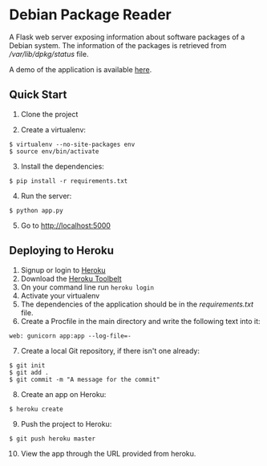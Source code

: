 # Debian Package Reader

A Flask web server exposing information about software packages of a Debian system. The information of the packages is retrieved from */var/lib/dpkg/status* file.

A demo of the application is available [here](https://polar-inlet-63419.herokuapp.com/).

## Quick Start

1. Clone the project

2. Create a virtualenv:
  ```
  $ virtualenv --no-site-packages env
  $ source env/bin/activate
  ```

3. Install the dependencies:
  ```
  $ pip install -r requirements.txt
  ```

4. Run the server:
  ```
  $ python app.py
  ```

5. Go to [http://localhost:5000](http://localhost:5000)


Deploying to Heroku
------

1. Signup or login to [Heroku](https://api.heroku.com/signup)
2. Download the [Heroku Toolbelt](https://toolbelt.heroku.com/)
3. On your command line run `heroku login`
4. Activate your virtualenv
5. The dependencies of the application should be in the *requirements.txt* file.
6. Create a Procfile in the main directory and write the following text into it:

  ```
  web: gunicorn app:app --log-file=-
  ```
7. Create a local Git repository, if there isn't one already:

  ```
  $ git init
  $ git add .
  $ git commit -m "A message for the commit"
  ```
8. Create an app on Heroku:

  ```
  $ heroku create
  ```
9. Push the project to Heroku:

  ```
  $ git push heroku master
  ```
10. View the app through the URL provided from heroku.


